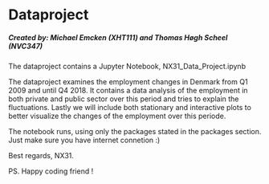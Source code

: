 # Dataproject

##### Created by: Michael Emcken (XHT111) and Thomas Høgh Scheel (NVC347)

The dataproject contains a Jupyter Notebook, NX31_Data_Project.ipynb

The dataproject examines the employment changes in Denmark from Q1 2009 and until Q4 2018. 
It contains a data analysis of the employment in both private and public sector over this period and tries to explain the fluctuations.
Lastly we will include both stationary and interactive plots to better visualize the changes of the employment over this periode.

The notebook runs, using only the packages stated in the packages section.
Just make sure you have internet connetion :)

Best regards, NX31.

PS. Happy coding friend !